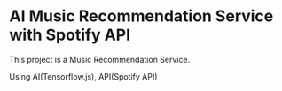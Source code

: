 # AI Music Recommendation Service with Spotify API

This project is a Music Recommendation Service.

Using AI(Tensorflow.js), API(Spotify API)
